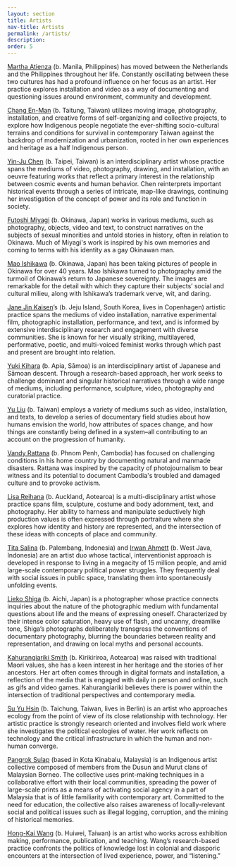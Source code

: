 ```yaml
---
layout: section
title: Artists
nav-title: Artists
permalink: /artists/
description:
order: 5
---
```


[Martha Atienza](https://www.marthaatienza.com/www.marthaatienza.com/home.html) (b. Manila, Philippines) has moved between the Netherlands and the Philippines throughout her life. Constantly oscillating between these two cultures has had a profound influence on her focus as an artist. Her practice explores installation and video as a way of documenting and questioning issues around environment, community and development.

[Chang En-Man](https://amaan286.blogspot.com/p/short-cv.html) (b. Taitung, Taiwan) utilizes moving image, photography, installation, and creative forms of self-organizing and collective projects, to explore how Indigenous people negotiate the ever-shifting socio-cultural terrains and conditions for survival in contemporary Taiwan against the backdrop of modernization and urbanization, rooted in her own experiences and heritage as a half Indigenous person.

[Yin-Ju Chen](http://www.yinjuchen.com/) (b. Taipei, Taiwan) is an interdisciplinary artist whose practice spans the mediums of video, photography, drawing, and installation, with an oeuvre featuring works that reflect a primary interest in the relationship between cosmic events and human behavior. Chen reinterprets important historical events through a series of intricate, map-like drawings, continuing her investigation of the concept of power and its role and function in society.

[Futoshi Miyagi](https://fmiyagi.com/) (b. Okinawa, Japan) works in various mediums, such as photography, objects, video and text, to construct narratives on the subjects of sexual minorities and untold stories in history, often in relation to Okinawa. Much of Miyagi's work is inspired by his own memories and coming to terms with his identity as a gay Okinawan man.

[Mao Ishikawa](https://en.wikipedia.org/wiki/Mao_Ishikawa) (b. Okinawa, Japan) has been taking pictures of people in Okinawa for over 40 years. Mao Ishikawa turned to photography amid the turmoil of Okinawa’s return to Japanese sovereignty. The images are remarkable for the detail with which they capture their subjects’ social and cultural milieu, along with Ishikawa’s trademark verve, wit, and daring.

[Jane Jin Kaisen](https://janejinkaisen.com/)’s (b. Jeju Island, South Korea, lives in Copenhagen) artistic practice spans the mediums of video installation, narrative experimental film, photographic installation, performance, and text, and is informed by extensive interdisciplinary research and engagement with diverse communities. She is known for her visually striking, multilayered, performative, poetic, and multi-voiced feminist works through which past and present are brought into relation.

[Yuki Kihara](https://yukikihara.ws/) (b. Apia, Sāmoa) is an interdisciplinary artist of Japanese and Sāmoan descent. Through a research-based approach, her work seeks to challenge dominant and singular historical narratives through a wide range of mediums, including performance, sculpture, video, photography and curatorial practice.

[Yu Liu](https://liu-yu.net/) (b. Taiwan) employs a variety of mediums such as video, installation, and texts, to develop a series of documentary field studies about how humans envision the world, how attributes of spaces change, and how things are constantly being defined in a system–all contributing to an account on the progression of humanity.

[Vandy Rattana](https://vandyrattana.com/) (b. Phnom Penh, Cambodia) has focused on challenging conditions in his home country by documenting natural and manmade disasters. Rattana was inspired by the capacity of photojournalism to bear witness and its potential to document Cambodia's troubled and damaged culture and to provoke activism.

[Lisa Reihana](https://www.lisareihana.com/) (b. Auckland, Aotearoa) is a multi-disciplinary artist whose practice spans film, sculpture, costume and body adornment, text, and photography. Her ability to harness and manipulate seductively high production values is often expressed through portraiture where she explores how identity and history are represented, and the intersection of these ideas with concepts of place and community.

[Tita Salina](https://titasalina.com/) (b. Palembang, Indonesia) and [Irwan Ahmett](https://blindspotgallery.com/artist/irwan-ahmett-tita-salina/) (b. West Java, Indonesia) are an artist duo whose tactical, interventionist approach is developed in response to living in a megacity of 15 million people, and amid large-scale contemporary political power struggles. They frequently deal with social issues in public space, translating them into spontaneously unfolding events.

[Lieko Shiga](https://www.liekoshiga.com/) (b. Aichi, Japan) is a photographer whose practice connects inquiries about the nature of the photographic medium with fundamental questions about life and the means of expressing oneself. Characterized by their intense color saturation, heavy use of flash, and uncanny, dreamlike tone, Shiga’s photographs deliberately transgress the conventions of documentary photography, blurring the boundaries between reality and representation, and drawing on local myths and personal accounts.

[Kahurangiariki Smith](https://kahurangiarikismith.wixsite.com/website) (b. Kirikiriroa, Aotearoa) was raised with traditional Maori values, she has a keen interest in her heritage and the stories of her ancestors. Her art often comes through in digital formats and installation, a reflection of the media that is engaged with daily in person and online, such as gifs and video games. Kahurangiariki believes there is power within the intersection of traditional perspectives and contemporary media.

[Su Yu Hsin](https://www.suyuhsin.net/) (b. Taichung, Taiwan, lives in Berlin) is an artist who approaches ecology from the point of view of its close relationship with technology. Her artistic practice is strongly research oriented and involves field work where she investigates the political ecologies of water. Her work reflects on technology and the critical infrastructure in which the human and non-human converge.

[Pangrok Sulap](https://pangroksulap.com/) (based in Kota Kinabalu, Malaysia) is an Indigenous artist collective composed of members from the Dusun and Murut clans of Malaysian Borneo. The collective uses print-making techniques in a collaborative effort with their local communities, spreading the power of large-scale prints as a means of activating social agency in a part of Malaysia that is of little familiarity with contemporary art. Committed to the need for education, the collective also raises awareness of locally-relevant social and political issues such as illegal logging, corruption, and the mining of historical memories.

[Hong-Kai Wang](https://www.w-h-k.net/) (b. Huiwei, Taiwan) is an artist who works across exhibition making, performance, publication, and teaching. Wang’s research-based practice confronts the politics of knowledge lost in colonial and diasporic encounters at the intersection of lived experience, power, and “listening.”
